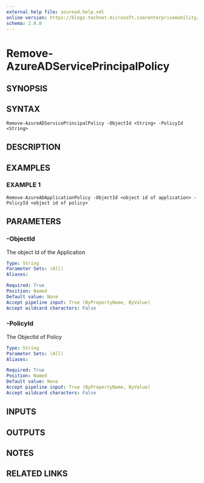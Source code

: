 ```yaml
---
external help file: azuread.help.xml
online version: https://blogs.technet.microsoft.com/enterprisemobility/2016/07/18/azuread-certificate-based-authentication-for-ios-and-android-now-in-preview/
schema: 2.0.0
---
```


# Remove-AzureADServicePrincipalPolicy

## SYNOPSIS

## SYNTAX

```
Remove-AzureADServicePrincipalPolicy -ObjectId <String> -PolicyId <String>
```

## DESCRIPTION

## EXAMPLES

### EXAMPLE 1
```
Remove-AzureADApplicationPolicy -ObjectId <object id of application> -PolicyId <object id of policy>
```

## PARAMETERS

### -ObjectId
The object Id of the Application

```yaml
Type: String
Parameter Sets: (All)
Aliases: 

Required: True
Position: Named
Default value: None
Accept pipeline input: True (ByPropertyName, ByValue)
Accept wildcard characters: False
```

### -PolicyId
The ObjectId of Policy

```yaml
Type: String
Parameter Sets: (All)
Aliases: 

Required: True
Position: Named
Default value: None
Accept pipeline input: True (ByPropertyName, ByValue)
Accept wildcard characters: False
```

## INPUTS

## OUTPUTS

## NOTES

## RELATED LINKS

